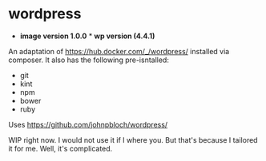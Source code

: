 # wordpress
* **image version 1.0.0**
* **wp version (4.4.1)**

An adaptation of https://hub.docker.com/_/wordpress/ installed via composer.
It also has the following pre-isntalled:
* git
* kint
* npm
* bower
* ruby

Uses https://github.com/johnpbloch/wordpress/

WIP right now. I would not use it if I where you. But that's because I tailored it for me. Well, it's complicated.
